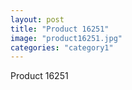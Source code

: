 ```yaml
---
layout: post
title: "Product 16251"
image: "product16251.jpg"
categories: "category1"
---
```

Product 16251
